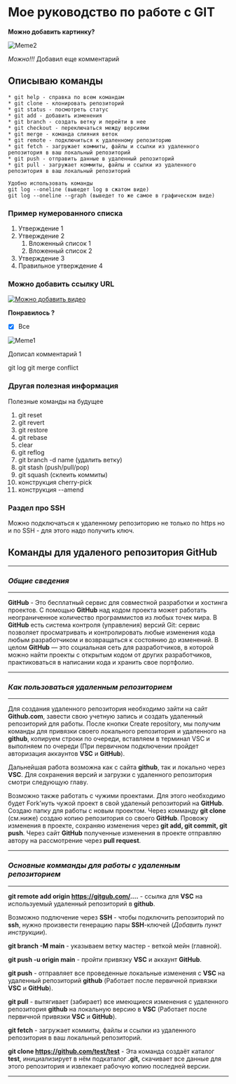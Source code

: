 # Мое руководство по работе с GIT #

**Можно добавить картинку?**

![Meme2](mem2.jpg "")

*Можно!!!* Добавил еще комментарий

## Описываю команды ##

```
* git help - справка по всем командам
* git clone - клонировать репозиторий
* git status - посмотреть статус
* git add - добавить изменения
* git branch - создать ветку и перейти в нее 
* git checkout - переключаться между версиями
* git merge - команда слияния веток
* git remote - подключиться к удаленному репозиторию
* git fetch - загружает коммиты, файлы и ссылки из удаленного репозитория в ваш локальный репозиторий
* git push - отправить данные в удаленный репозиторий
* git pull - загружает коммиты, файлы и ссылки из удаленного репозитория в ваш локальный репозиторий
```

```
Удобно использовать команды
git log --oneline (выведет log в сжатом виде)
git log --oneline --graph (выведет то же самое в графическом виде)
```



### Пример нумерованного списка ###

1. Утверждение 1
2. Утверждение 2
    1. Вложенный список 1
    2. Вложенный список 2
3. Утверждение 3
4. Правильное утверждение 4

### Можно добавить ссылку URL ###

[![Можно добавить видео](https://img.youtube.com/vi/YOUTUBE_VIDEO_ID_HERE/0.jpg)](https://www.youtube.com/watch?v=T_tj8Shjp9o)

__Понравилось ?__

- [x] Все

![Meme1](mem1.jpg "")

Дописал комментарий 1

git log
git merge conflict

### Другая полезная информация ###

Полезные команды на будущее

1. git reset
2. git revert
3. git restore
4. git rebase
5. clear
6. git reflog
7. git branch -d name (удалить ветку)
8. git stash (push/pull/pop)
9. git squash (склеить коммиты)
10. конструкция cherry-pick
11. конструкция --amend

### Раздел про SSH ###

Можно подключаться к удаленному репозиторию не только по https но и по SSH - для этого надо получить ключ.

## **Команды для удаленого репозитория GitHub**
***
### *Общие сведения*
***
**GitHub** - Это бесплатный сервис для совместной разработки и хостинга проектов. C помощью **GitHub** над кодом проекта может работать неограниченное количество программистов из любых точек мира. В **GitHub** есть система контроля (управления) версий Git: сервис позволяет просматривать и контролировать любые изменения кода любым разработчиком и возвращаться к состоянию до изменений.
В целом **GitHub** — это социальная сеть для разработчиков, в которой можно найти проекты с открытым кодом от других разработчиков, практиковаться в написании кода и хранить свое портфолио.
***
### *Как пользоваться удаленным репозиторием*
***
Для создания удаленного репозитория необходимо зайти на сайт **Github.com**, завести свою учетную запись и создать удаленный репозиторий для работы.
После кнопки Create repository, мы получим команды для привязки своего локального репозитория и удаленного на **github**, копируем строки по очереди, вставляем в терминал VSC  и выполняем по очереди (При первичном подключении пройдет авторизация аккаунтов **VSC** и **GitHub**).

Дальнейшая работа возможна как с сайта **github**, так и локально через **VSC**. Для сохранения версий и загрузки с удаленного репозитория смотри следующую главу.

Возможно также работать с чужими проектами.
Для этого необходимо будет Fork'нуть чужой проект в свой удаленый репозиторий на **GitHub**. 
Создаю папку для работы с новым проектом. Через комманду **git clone** (см.ниже) создаю копию репозитория со своего **GitHub**. 
Провожу изменения в проекте, сохраняю изменения через **git add, git commit, git push**.
Через сайт **GitHub** полученные изменения в проекте отправляю автору на рассмотрение через **pull request**.
***
### *Основные комманды для работы с удаленным репозиторием*
***
**git remote add origin https://gitgub.com/....** - ссылка для **VSC** на используемый удаленный репозиторий в **github**.

Возможно подлючение через **SSH** - чтобы подключить репозиторий по **ssh**, нужно произвести генерацию пары **SSH**-ключей (*Добавить пункт инструкции*).

**git branch -M main** - указываем ветку мастер - веткой мейн (главной).

**git push -u origin main** - пройти привязку **VSC** и аккаунт **GitHub**.

**git push** - отправляет все проведенные локальные изменения с **VSC** на удаленный репозиторий **github** (Работает после первичной привязки **VSC** и **GitHub**).

**git pull** - вытягивает (забирает) все имеющиеся изменения с удаленного репозитория **github** на локальную версию в **VSC** (Работает после первичной привязки **VSC** и **GitHub**).

**git fetch** - загружает коммиты, файлы и ссылки из удаленного репозитория в ваш локальный репозиторий.

**git clone https://github.com/test/test** - Эта команда создаёт каталог **test**, инициализирует в нём подкаталог **.git,** скачивает все данные для этого репозитория и извлекает рабочую копию последней версии.
***